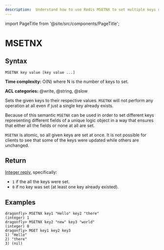 ```yaml
---
description:  Understand how to use Redis MSETNX to set multiple keys only if they don't exist. 
---
```


import PageTitle from '@site/src/components/PageTitle';

# MSETNX

<PageTitle title="Redis MSETNX Command (Documentation) | Dragonfly" />

## Syntax

    MSETNX key value [key value ...]

**Time complexity:** O(N) where N is the number of keys to set.

**ACL categories:** @write, @string, @slow

Sets the given keys to their respective values.
`MSETNX` will not perform any operation at all even if just a single key already
exists.

Because of this semantic `MSETNX` can be used in order to set different keys
representing different fields of a unique logic object in a way that ensures
that either all the fields or none at all are set.

`MSETNX` is atomic, so all given keys are set at once.
It is not possible for clients to see that some of the keys were updated while
others are unchanged.

## Return

[Integer reply](https://redis.io/docs/reference/protocol-spec/#integers), specifically:

* `1` if the all the keys were set.
* `0` if no key was set (at least one key already existed).

## Examples

```shell
dragonfly> MSETNX key1 "Hello" key2 "there"
(integer) 1
dragonfly> MSETNX key2 "new" key3 "world"
(integer) 0
dragonfly> MGET key1 key2 key3
1) "Hello"
2) "there"
3) (nil)
```

